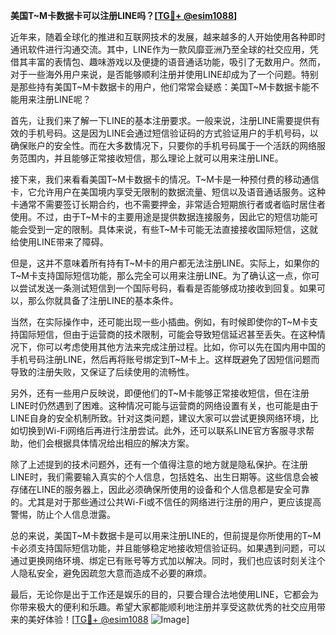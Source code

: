 **美国T~M卡数据卡可以注册LINE吗？[[TG💪+ @esim1088](https://t.me/s/esim1088)]**

近年来，随着全球化的推进和互联网技术的发展，越来越多的人开始使用各种即时通讯软件进行沟通交流。其中，LINE作为一款风靡亚洲乃至全球的社交应用，凭借其丰富的表情包、趣味游戏以及便捷的语音通话功能，吸引了无数用户。然而，对于一些海外用户来说，是否能够顺利注册并使用LINE却成为了一个问题。特别是那些持有美国T~M卡数据卡的用户，他们常常会疑惑：美国T~M卡数据卡能不能用来注册LINE呢？

首先，让我们来了解一下LINE的基本注册要求。一般来说，注册LINE需要提供有效的手机号码。这是因为LINE会通过短信验证码的方式验证用户的手机号码，以确保账户的安全性。而在大多数情况下，只要你的手机号码属于一个活跃的网络服务范围内，并且能够正常接收短信，那么理论上就可以用来注册LINE。

接下来，我们来看看美国T~M卡数据卡的情况。T~M卡是一种预付费的移动通信卡，它允许用户在美国境内享受无限制的数据流量、短信以及语音通话服务。这种卡通常不需要签订长期合约，也不需要押金，非常适合短期旅行者或者临时居住者使用。不过，由于T~M卡的主要用途是提供数据连接服务，因此它的短信功能可能会受到一定的限制。具体来说，有些T~M卡可能无法直接接收国际短信，这就给使用LINE带来了障碍。

但是，这并不意味着所有持有T~M卡的用户都无法注册LINE。实际上，如果你的T~M卡支持国际短信功能，那么完全可以用来注册LINE。为了确认这一点，你可以尝试发送一条测试短信到一个国际号码，看看是否能够成功接收到回复。如果可以，那么你就具备了注册LINE的基本条件。

当然，在实际操作中，还可能出现一些小插曲。例如，有时候即使你的T~M卡支持国际短信，但由于运营商的技术限制，可能会导致短信延迟甚至丢失。在这种情况下，你可以考虑使用其他方法来完成注册过程。比如，你可以先在国内用中国的手机号码注册LINE，然后再将账号绑定到T~M卡上。这样既避免了因短信问题而导致的注册失败，又保证了后续使用的流畅性。

另外，还有一些用户反映说，即便他们的T~M卡能够正常接收短信，但在注册LINE时仍然遇到了困难。这种情况可能与运营商的网络设置有关，也可能是由于LINE自身的安全机制所致。针对这类问题，建议大家可以尝试更换网络环境，比如切换到Wi-Fi网络后再进行注册尝试。此外，还可以联系LINE官方客服寻求帮助，他们会根据具体情况给出相应的解决方案。

除了上述提到的技术问题外，还有一个值得注意的地方就是隐私保护。在注册LINE时，我们需要输入真实的个人信息，包括姓名、出生日期等。这些信息会被存储在LINE的服务器上，因此必须确保所使用的设备和个人信息都是安全可靠的。尤其是对于那些通过公共Wi-Fi或不信任的网络进行注册的用户，更应该提高警惕，防止个人信息泄露。

总的来说，美国T~M卡数据卡是可以用来注册LINE的，但前提是你所使用的T~M卡必须支持国际短信功能，并且能够稳定地接收短信验证码。如果遇到问题，可以通过更换网络环境、绑定已有账号等方式加以解决。同时，我们也应该时刻关注个人隐私安全，避免因疏忽大意而造成不必要的麻烦。

最后，无论你是出于工作还是娱乐的目的，只要合理合法地使用LINE，它都会为你带来极大的便利和乐趣。希望大家都能顺利地注册并享受这款优秀的社交应用带来的美好体验！[[TG💪+ @esim1088](https://t.me/s/esim1088) ![Image](https://i.postimg.cc/4NQfJmqS/Snipaste-2025-05-13-00-14-12.png)]